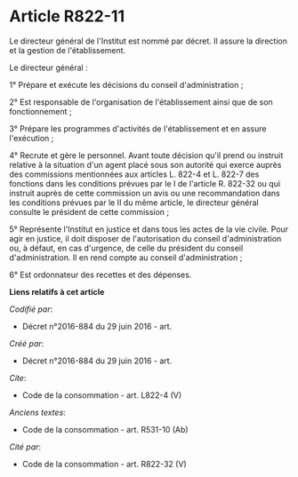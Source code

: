 # Article R822-11

Le directeur général de l'Institut est nommé par décret. Il assure la direction et la gestion de l'établissement. 

Le directeur général : 

1° Prépare et exécute les décisions du conseil d'administration ; 

2° Est responsable de l'organisation de l'établissement ainsi que de son fonctionnement ; 

3° Prépare les programmes d'activités de l'établissement et en assure l'exécution ; 

4° Recrute et gère le personnel. Avant toute décision qu'il prend ou instruit relative à la situation d'un agent placé sous
son autorité qui exerce auprès des commissions mentionnées aux articles L. 822-4 et L. 822-7 des fonctions dans les
conditions prévues par le I de l'article R. 822-32 ou qui instruit auprès de cette commission un avis ou une recommandation
dans les conditions prévues par le II du même article, le directeur général consulte le président de cette commission ; 

5° Représente l'Institut en justice et dans tous les actes de la vie civile. Pour agir en justice, il doit disposer de
l'autorisation du conseil d'administration ou, à défaut, en cas d'urgence, de celle du président du conseil d'administration.
Il en rend compte au conseil d'administration ; 

6° Est ordonnateur des recettes et des dépenses.

**Liens relatifs à cet article**

_Codifié par_:

  - Décret n°2016-884 du 29 juin 2016 - art.

_Créé par_:

  - Décret n°2016-884 du 29 juin 2016 - art.

_Cite_:

  - Code de la consommation - art. L822-4 (V)

_Anciens textes_:

  - Code de la consommation - art. R531-10 (Ab)

_Cité par_:

  - Code de la consommation - art. R822-32 (V)
